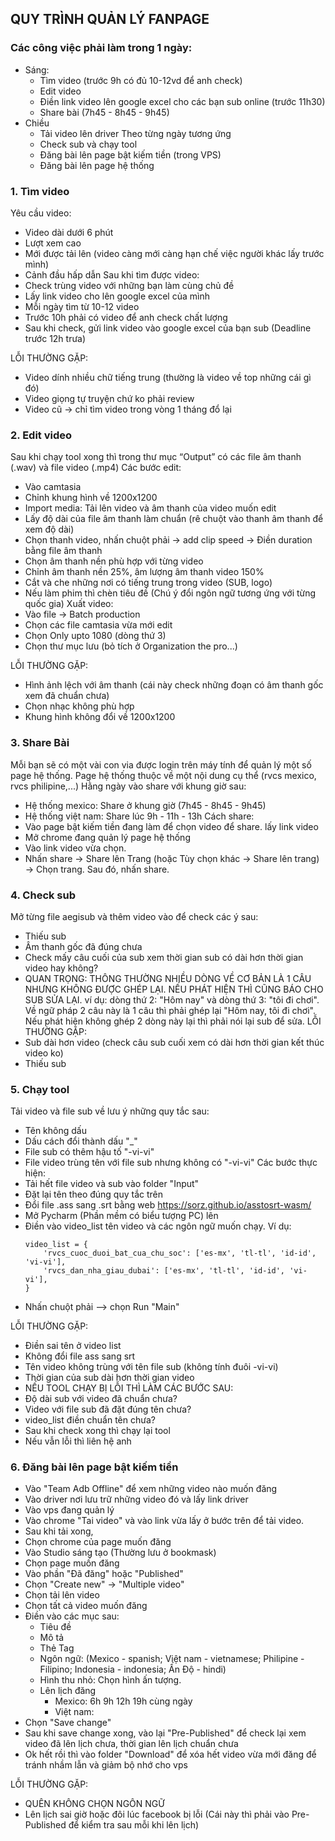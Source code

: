## QUY TRÌNH QUẢN LÝ FANPAGE

### Các công việc phải làm trong 1 ngày:
- Sáng:
    - Tìm video (trước 9h có đủ 10-12vd để anh check)
    - Edit video
    - Điền link video lên google excel cho các bạn sub online (trước 11h30)
    - Share bài (7h45 - 8h45 - 9h45)
- Chiều
    - Tải video lên driver Theo từng ngày tương ứng
    - Check sub và chạy tool
    - Đăng bài lên page bật kiếm tiền (trong VPS)
    - Đăng bài lên page hệ thống

### 1. Tìm video
Yêu cầu video:
- Video dài dưới 6 phút
- Lượt xem cao
- Mới được tải lên (video càng mới càng hạn chế việc người khác lấy trước mình)
- Cảnh đầu hấp dẫn
Sau khi tìm được video:
- Check trùng video với những bạn làm cùng chủ đề
- Lấy link video cho lên google excel của mình
- Mỗi ngày tìm từ 10-12 video
- Trước 10h phải có video để anh check chất lượng
- Sau khi check, gửi link video vào google excel của bạn sub (Deadline trước 12h trưa)

LỖI THƯỜNG GẶP:
- Video dính nhiều chữ tiếng trung (thường là video về top những cái gì đó)
- Video giọng tự truyện chứ ko phải review
- Video cũ -> chỉ tìm video trong vòng 1 tháng đổ lại

### 2. Edit video
Sau khi chạy tool xong thì trong thư mục “Output” có các file âm thanh (.wav) và file video (.mp4)
Các bước edit:
- Vào camtasia
- Chỉnh khung hình về 1200x1200
- Import media: Tải lên video và âm thanh của video muốn edit
- Lấy độ dài của file âm thanh làm chuẩn (rê chuột vào thanh âm thanh để xem độ dài)
- Chọn thanh video, nhấn chuột phải -> add clip speed -> Điền duration bằng file âm thanh
- Chọn âm thanh nền phù hợp với từng video
- Chỉnh âm thanh nền 25%, âm lượng âm thanh video 150%
- Cắt và che những nơi có tiếng trung trong video (SUB, logo)
- Nếu làm phim thì chèn tiêu đề (Chú ý đổi ngôn ngữ tương ứng với từng quốc gia)
Xuất video:
- Vào file -> Batch production
- Chọn các file camtasia vừa mới edit
- Chọn Only upto 1080 (dòng thứ 3)
- Chọn thư mục lưu (bỏ tích ở Organization the pro...)

LỖI THƯỜNG GẶP:
- Hình ảnh lệch với âm thanh (cái này check những đoạn có âm thanh gốc xem đã chuẩn chưa)
- Chọn nhạc không phù hợp
- Khung hình không đổi về 1200x1200

### 3. Share Bài
Mỗi bạn sẽ có một vài con via được login trên máy tính để quản lý một số page hệ thống.
Page hệ thống thuộc về một nội dung cụ thể (rvcs mexico, rvcs philipine,...)
Hằng ngày vào share với khung giờ sau:
- Hệ thống mexico: Share ở khung giờ (7h45 - 8h45 - 9h45)
- Hệ thống việt nam: Share lúc 9h - 11h - 13h
Cách share:
- Vào page bật kiếm tiền đang làm để chọn video để share. lấy link video
- Mở chrome đang quản lý page hệ thống
- Vào link video vừa chọn.
- Nhấn share -> Share lên Trang (hoặc Tùy chọn khác -> Share lên trang) -> Chọn trang. Sau đó, nhấn share.
### 4. Check sub
Mở từng file aegisub và thêm video vào để check các ý sau:
- Thiếu sub
- Âm thanh gốc đã đúng chưa
- Check mấy câu cuối của sub xem thời gian sub có dài hơn thời gian video hay không?
- QUAN TRỌNG: THÔNG THƯỜNG NHIỀU DÒNG VỀ CƠ BẢN LÀ 1 CÂU NHƯNG KHÔNG ĐƯỢC GHÉP LẠI. NẾU PHÁT HIỆN THÌ CŨNG BÁO CHO SUB SỬA LẠI. ví dụ: dòng thứ 2: "Hôm nay" và dòng thứ 3: "tôi đi chơi". Về ngữ pháp 2 câu này là 1 câu thì phải ghép lại "Hôm nay, tôi đi chơi". Nếu phát hiện không ghép 2 dòng này lại thì phải nói lại sub để sửa.
LỖI THƯỜNG GẶP:
- Sub dài hơn video (check câu sub cuối xem có dài hơn thời gian kết thúc video ko)
- Thiếu sub

### 5. Chạy tool
Tải video và file sub về lưu ý những quy tắc sau:
- Tên không dấu
- Dấu cách đổi thành dấu "_"
- File sub có thêm hậu tố "-vi-vi"
- File video trùng tên với file sub nhưng không có "-vi-vi"
Các bước thực hiện:
- Tải hết file video và sub vào folder "Input"
- Đặt lại tên theo đúng quy tắc trên
- Đổi file .ass sang .srt bằng web https://sorz.github.io/asstosrt-wasm/
- Mở Pycharm (Phần mềm có biểu tượng PC) lên
- Điền vào video_list tên video và các ngôn ngữ muốn chạy. Ví dụ: 
    ```
    video_list = {
    	'rvcs_cuoc_duoi_bat_cua_chu_soc': ['es-mx', 'tl-tl', 'id-id', 'vi-vi'],
    	'rvcs_dan_nha_giau_dubai': ['es-mx', 'tl-tl', 'id-id', 'vi-vi'],
    }
    ```
- Nhấn chuột phải --> chọn Run "Main"

LỖI THƯỜNG GẶP:
- Điền sai tên ở video list
- Không đổi file ass sang srt
- Tên video không trùng với tên file sub (không tính đuôi -vi-vi)
- Thời gian của sub dài hơn thời gian video
- NẾU TOOL CHẠY BỊ LỖI THÌ LÀM CÁC BƯỚC SAU:
 - Độ dài sub với video đã chuẩn chưa?
 - Video với file sub đã đặt đúng tên chưa?
 - video_list điền chuẩn tên chưa?
 - Sau khi check xong thì chạy lại tool
 - Nếu vẫn lỗi thì liên hệ anh


### 6. Đăng bài lên page bật kiếm tiền
- Vào "Team Adb Offline" để xem những video nào muốn đăng
- Vào driver nơi lưu trữ những video đó và lấy link driver
- Vào vps đang quản lý
- Vào chrome "Tai video" và vào link vừa lấy ở bước trên để tải video.
- Sau khi tải xong,
- Chọn chrome của page muốn đăng
- Vào Studio sáng tạo (Thường lưu ở bookmask)
- Chọn page muốn đăng
- Vào phần "Đã đăng" hoặc "Published"
- Chọn "Create new" -> "Multiple video"
- Chọn tải lên video
- Chọn tất cả video muốn đăng
- Điền vào các mục sau:
	+ Tiêu đề
	+ Mô tả
	+ Thẻ Tag
	+ Ngôn ngữ: (Mexico - spanish; Việt nam - vietnamese; Philipine - Filipino; Indonesia - indonesia; Ấn Độ - hindi)
	+ Hình thu nhỏ: Chọn hình ấn tượng.
	+ Lên lịch đăng
		* Mexico: 6h 9h 12h 19h cùng ngày
		* Việt nam: 
- Chọn "Save change"
- Sau khi save change xong, vào lại "Pre-Published" để check lại xem video đã lên lịch chưa, thời gian lên lịch chuẩn chưa
- Ok hết rồi thì vào folder "Download" để xóa hết video vừa mới đăng để tránh nhầm lẫn và giảm bộ nhớ cho vps

LỖI THƯỜNG GẶP:
- QUÊN KHÔNG CHỌN NGÔN NGỮ
- Lên lịch sai giờ hoặc đôi lúc facebook bị lỗi (Cái này thì phải vào Pre-Published để kiểm tra sau mỗi khi lên lịch)
